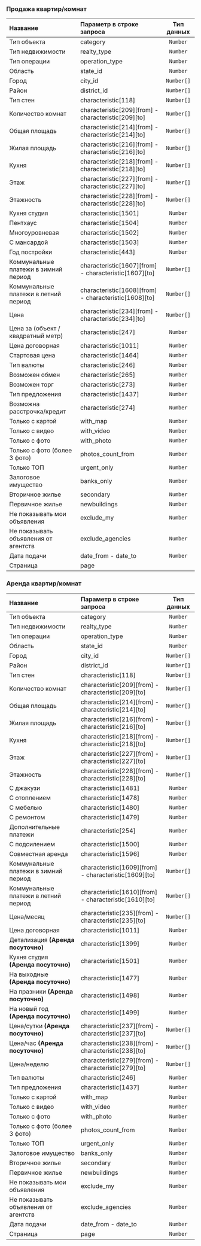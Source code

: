 ### Продажа квартир/комнат

|  Название           | Параметр в строке запроса | Тип данных   |
|:--------------------|:--------------------------|:------------:|
|Тип объекта | category|   `Number`      |
|Тип недвижимости |realty_type |    `Number`        |
|Тип операции | operation_type|     `Number`       |
|Область | state_id| `Number` |
|Город | city_id| `Number[]` |
|Район | district_id|`Number[]`  |
|Тип стен| characteristic[118] |`Number[]`  |
|Количество комнат |characteristic[209][from] - characteristic[209][to] | `Number[]` |
|Общая площадь |characteristic[214][from] - characteristic[214][to] |`Number[]`  |
|Жилая площадь |characteristic[216][from] - characteristic[216][to] |`Number[]`  |
|Кухня |characteristic[218][from] - characteristic[218][to] |`Number[]`  |
|Этаж |characteristic[227][from] - characteristic[227][to] | `Number[]` |
|Этажность |characteristic[228][from] - characteristic[228][to] | `Number[]` |
|Кухня студия |characteristic[1501] | `Number` |
|Пентхаус |characteristic[1504] |`Number` |
|Многоуровневая|characteristic[1502] |`Number` |
|С мансардой |characteristic[1503] |`Number` |
|Год постройки |characteristic[443] |`Number` |
|Коммунальные платежи в зимний период |characteristic[1607][from] - characteristic[1607][to] |`Number[]` |
|Коммунальные платежи в летний период |characteristic[1608][from] - characteristic[1608][to] | `Number[]`|
|Цена |characteristic[234][from] - characteristic[234][to] | `Number[]`|
|Цена за (объект / квадратный метр) |characteristic[247] |`Number` |
|Цена договорная |characteristic[1011] |`Number` |
|Стартовая цена |characteristic[1464] |`Number` |
|Тип валюты |characteristic[246] |`Number` |
|Возможен обмен |characteristic[265] | `Number`|
|Возможен торг |characteristic[273] | `Number`|
|Тип предложения |characteristic[1437] |`Number` |
|Возможна расстрочка/кредит |characteristic[274] | `Number`|
|Только с картой |with_map |`Number` |
|Только с видео | with_video |`Number` |
|Только с фото |with_photo |`Number` |
|Только с фото (более 3 фото)| photos_count_from| `Number`|
|Только ТОП| urgent_only|`Number` |
|Залоговое имущество | banks_only|`Number` |
|Вторичное жилье |secondary |`Number` |
|Первичное жилье | newbuildings| `Number`|
|Не показывать мои объявления | exclude_my| `Number`|
|Не показывать объявления от агентств|exclude_agencies |`Number` |
|Дата подачи |date_from - date_to |`Number` |
|Страница|page | |

### Аренда квартир/комнат

|  Название           | Параметр в строке запроса | Тип данных   |
|:--------------------|:--------------------------|:------------:|
|Тип объекта | category|    `Number`    |
|Тип недвижимости |realty_type |    `Number`       |
|Тип операции | operation_type|    `Number`       |
|Область | state_id|`Number` |
|Город | city_id|`Number[]` |
|Район | district_id|`Number[]` |
|Тип стен| characteristic[118] | `Number[]`|
|Количество комнат |characteristic[209][from] - characteristic[209][to] |`Number[]` |
|Общая площадь |characteristic[214][from] - characteristic[214][to] |`Number[]` |
|Жилая площадь |characteristic[216][from] - characteristic[216][to] |`Number[]` |
|Кухня |characteristic[218][from] - characteristic[218][to] |`Number[]` |
|Этаж |characteristic[227][from] - characteristic[227][to] | `Number[]`|
|Этажность |characteristic[228][from] - characteristic[228][to] |`Number[]` |
|С джакузи| characteristic[1481]|`Number` |
|С отоплением| characteristic[1478]|`Number` |
|С мебелью |characteristic[1480] |`Number` |
|С ремонтом |characteristic[1479] | `Number`|
|Дополнительные платежи |characteristic[254] |`Number` |
|С подсилением |characteristic[1500] |`Number` |
|Совместная аренда |characteristic[1596] |`Number` |
|Коммунальные платежи в зимний период |characteristic[1609][from] - characteristic[1609][to] | `Number[]`|
|Коммунальные платежи в летний период |characteristic[1610][from] - characteristic[1610][to] | `Number[]`|
|Цена/месяц |characteristic[235][from] - characteristic[235][to] | `Number[]`|
|Цена договорная |characteristic[1011] | `Number`|
|Детализация **(Аренда посуточно)** |characteristic[1399] |`Number` |
|Кухня студия **(Аренда посуточно)**|characteristic[1501] |`Number` |
|На выходные **(Аренда посуточно)** |characteristic[1477] | `Number`|
|На празники **(Аренда посуточно)** |characteristic[1498] | `Number`|
|На новый год **(Аренда посуточно)** |characteristic[1499] |`Number` |
|Цена/сутки  **(Аренда посуточно)** |characteristic[237][from] - characteristic[237][to] | `Number[]`|
|Цена/час  **(Аренда посуточно)** |characteristic[238][from] - characteristic[238][to] |`Number[]` |
|Цена/неделю |characteristic[279][from] - characteristic[279][to] |`Number[]` |
|Тип валюты |characteristic[246] | `Number`|
|Тип предложения |characteristic[1437] | `Number`|
|Только с картой |with_map |`Number` |
|Только с видео | with_video | `Number`|
|Только с фото |with_photo | `Number`|
|Только с фото (более 3 фото)| photos_count_from|`Number` |
|Только ТОП| urgent_only|`Number` |
|Залоговое имущество | banks_only| `Number`|
|Вторичное жилье |secondary | `Number`|
|Первичное жилье | newbuildings| `Number`|
|Не показывать мои объявления | exclude_my| `Number`|
|Не показывать объявления от агентств|exclude_agencies |`Number` |
|Дата подачи |date_from - date_to |`Number` |
|Страница|page |`Number` |
